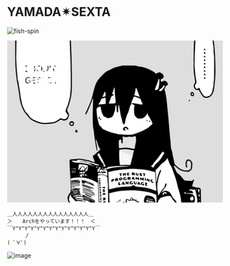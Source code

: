 # YAMADA✴︎SEXTA
![fish-spin](https://github.com/user-attachments/assets/9292db90-ece3-4f40-955d-63155fc61ea5)


![Shijima reading The Rust Programming Language](./assets/rust-2.1.svg)


```
＿人人人人人人人人人人人人人人人＿
＞　　Archをやっています！！！　＜
￣Y^Y^Y^Y^Y^Y^Y^Y^Y^Y^Y^Y^Y^Y￣
      /
( ﾟ∀ﾟ)
```
![image](https://count.getloli.com/@yamada-sexta?name=yamada-sexta&theme=3d-num&padding=7&offset=0&align=top&scale=1&pixelated=1&darkmode=auto)
